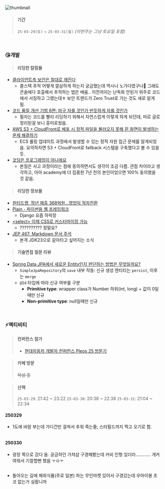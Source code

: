 <p><img alt="thumbnail" src="https://velog.velcdn.com/images/qriosity/post/14f23b59-bf7c-44bd-a1dc-9cb07c3b3ca1/image.png" /></p>
<blockquote>
<h4 id="기간">기간</h4>
<p><code>25-03-29(토)</code> ~ <code>25-03-31(월)</code> <em>(이번주는 그냥 토요일 포함)</em></p>
</blockquote>
<br />

<h3 id="😘개발">😘개발</h3>
<blockquote>
<h4 id="리딩한-칼럼들">리딩한 칼럼들</h4>
</blockquote>
<ul>
<li><a href="https://velog.io/@parallelkim/client-decryption">클라이언트측 보안은 절대로 깨진다</a><ul>
<li>콜스택 추적 어떻게 깔삼하게 하는지 궁금했는데 역시나 노가다였구나🙂 그래도 콘솔에다 호출해서 추적하는 법은 배움.. 이전까지는 난독화 안된거 위주로 코드에서 서칭하고 그랬는데ㅎ 보안 트렌드가 Zero Trust로 가는 것도 새로 알게 됨.</li>
</ul>
</li>
<li><a href="https://techblog.lycorp.co.jp/ko/techniques-for-improving-code-quality-6?utm_source=oneoneone">코드 품질 개선 기법 6편: 마구 자를 것인가 반듯하게 자를 것인가</a><ul>
<li>필자는 코드를 빨리 리딩하기 위해서 자연스럽게 이렇게 하게 되던데, 따로 글로 정리된걸 보니 흥미로웠음.</li>
</ul>
</li>
<li><a href="https://blog.lemonbase.team/aws-s3-cloudfront%EB%A1%9C-%EB%B0%B0%ED%8F%AC-%EC%8B%9C-%EC%A0%95%EC%A0%81-%ED%8C%8C%EC%9D%BC%EC%9D%84-%EB%B6%88%EB%9F%AC%EC%98%A4%EC%A7%80-%EB%AA%BB%ED%95%B4-%ED%9D%B0-%ED%99%94%EB%A9%B4%EC%9D%B4-%EB%B0%9C%EC%83%9D%ED%95%98%EB%8A%94-%EB%AC%B8%EC%A0%9C-%ED%95%B4%EA%B2%B0%ED%95%98%EA%B8%B0-e5ca3eeb45c4">AWS S3 + CloudFront로 배포 시 정적 파일을 불러오지 못해 흰 화면이 발생하는 문제 해결하기</a><ul>
<li>ECS 롤링 업데이트 과정에서 발생할 수 있는 정적 자원 접근 문제를 알게되었음. 요약하자면 S3 + CloudFront로 fallback 시스템을 구축했다고 볼 수 있을 듯.</li>
</ul>
</li>
<li><a href="https://news.hada.io/topic?id=19969">코딩은 프로그래밍이 아니에요</a><ul>
<li>본질은 사고 과정이라는 점에 동의하면서도 생각이 조금 다름. 관점 차이라고 생각하고, 아마 academy에 더 집중한 7년 전의 본인이었으면 100% 동의했을 것 같음.</li>
</ul>
</li>
</ul>
<blockquote>
<h4 id="리딩한-정보들">리딩한 정보들</h4>
</blockquote>
<ul>
<li><a href="https://zdnet.co.kr/view/?no=20250314183129">원티드랩, 작년 매출 368억원…영업익 적자전환</a></li>
<li><a href="https://news.hada.io/topic?id=20036">Plain - 파이썬용 웹 프레임워크</a><ul>
<li>Django 요즘 하락장</li>
</ul>
</li>
<li><a href="https://news.hada.io/topic?id=19998">&lt;select&gt; 이제 CSS로 커스터마이징 가능</a><ul>
<li>?????????? 정말요?</li>
</ul>
</li>
<li><a href="https://news.hada.io/topic?id=19931">JEP 467: Markdown 문서 주석</a><ul>
<li>본격 JDK23으로 갈아타고 싶어지는 소식</li>
</ul>
</li>
</ul>
<blockquote>
<h4 id="기술면접-질문-리뷰">기술면접 질문 리뷰</h4>
</blockquote>
<ul>
<li><a href="https://www.maeil-mail.kr/question/27">Spring Data JPA에서 새로운 Entity인지 판단하는 방법은 무엇일까요?</a><ul>
<li><code>SimpleJpaRepository</code>의 <code>save</code> 내부 작동: 신규 생성 엔티티는 <code>persist</code>, 이후는 <code>merge</code></li>
<li><code>@Id</code> 타입에 따라 신규 여부를 구분<ul>
<li><strong>Primitive type</strong>: wrapper class가 Number 하위(int, long) + 값이 0일때만 신규</li>
<li><strong>Non-primitive type</strong>: null일때만 신규</li>
</ul>
</li>
</ul>
</li>
</ul>
<br />

<h3 id="⚡액티비티">⚡액티비티</h3>
<blockquote>
<h4 id="컨퍼런스-참가">컨퍼런스 참가</h4>
<ul>
<li><a href="https://velog.io/@qriosity/%ED%98%84%EB%8C%80%EC%9E%90%EB%8F%99%EC%B0%A8-%EA%B0%9C%EB%B0%9C%EC%9E%90-%EC%BB%A8%ED%8D%BC%EB%9F%B0%EC%8A%A4-Pleos-25-%EB%B0%A9%EB%AC%B8%EA%B8%B0">현대자동차 개발자 컨퍼런스 Pleos 25 방문기</a></li>
</ul>
</blockquote>
<blockquote>
<h4 id="카페-방문">카페 방문</h4>
<p><del>작성 중</del></p>
</blockquote>
<blockquote>
<h4 id="산책">산책</h4>
<p><code>25-03-29</code>: 21:42 ~ 23:22
<code>25-03-30</code>: 20:38 ~ 22:38
<code>25-03-31</code>: 21:04 ~ 22:34</p>
</blockquote>
<h4 id="250329">250329</h4>
<ul>
<li>1도에 바람 부는데 가디건만 걸쳐서 추워 죽는줄; 스타필드까지 찍고 오기로 함.</li>
</ul>
<p><img alt="" src="https://velog.velcdn.com/images/qriosity/post/13fec7f2-190a-4454-b04e-6ef761ddaa8d/image.png" /></p>
<h4 id="250330">250330</h4>
<ul>
<li>광장 쪽으로 갔다 옴. 궁금하던 가챠샵 구경해봤는데 커비 인형 있더라............ 개커여워서 기절할뻔 했음 ㅜㅁㅜ</li>
</ul>
<p><img alt="" src="https://velog.velcdn.com/images/qriosity/post/5d590c14-ed5f-4abe-806c-7ec564958ef7/image.png" /></p>
<ul>
<li>돌아오는 길에 해외식품(주로 일본) 파는 무인마켓 있어서 구경갔는데 우마이봉 초코 없는거 실홥니까</li>
</ul>
<p><img alt="" src="https://velog.velcdn.com/images/qriosity/post/89a445db-5b5b-41d0-bb21-1739dd93188d/image.png" /></p>